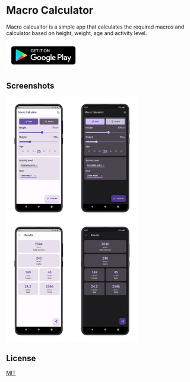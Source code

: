 # Macro Calculator

Macro calcualtor is a simple app that calculates the required macros and calculator based on height, weight, age and activity level.

[<img height="75" width="200" src="./screenshots/google-play-badge.png" alt="Play Store"/>](https://play.google.com/store/apps/details?id=com.varadgauthankar.macro_calculator)

## Screenshots

<p>
<img height="328px" width="175px" src="screenshots/1.png" alt="macroCalculator"/>
<img height="328px" width="175px" src="screenshots/2.png" alt="macroCalculator"/>
<img height="328px" width="175px" src="screenshots/3.png" alt="macroCalculator"/>
<img height="328px" width="175px" src="screenshots/4.png" alt="macroCalculator"/> </p>

## License

[MIT](https://choosealicense.com/licenses/mit/)
